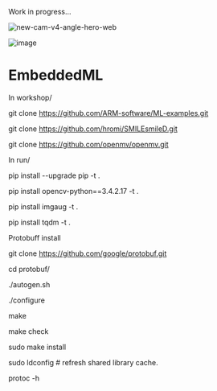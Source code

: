 Work in progress...

![new-cam-v4-angle-hero-web](https://user-images.githubusercontent.com/42873333/45641403-543a1000-baad-11e8-82cd-893eab810436.jpg)

![image](https://user-images.githubusercontent.com/42873333/45641345-1e952700-baad-11e8-8d45-bc8b053aa5b2.png)

# EmbeddedML
In workshop/

git clone https://github.com/ARM-software/ML-examples.git

git clone https://github.com/hromi/SMILEsmileD.git

git clone https://github.com/openmv/openmv.git

In run/

pip install --upgrade pip -t .

pip install opencv-python==3.4.2.17 -t .

pip install imgaug -t .

pip install tqdm -t .

Protobuff install

git clone https://github.com/google/protobuf.git

cd protobuf/

./autogen.sh

./configure

make

make check

sudo make install

sudo ldconfig # refresh shared library cache.

protoc -h
